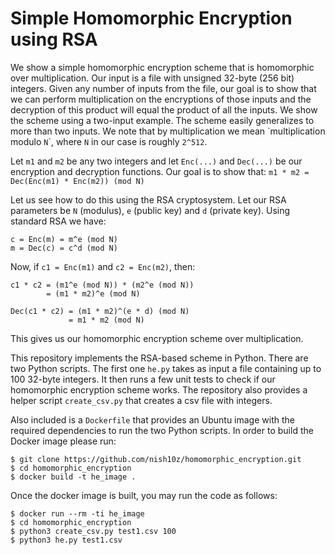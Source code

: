 # Simple Homomorphic Encryption using RSA

We show a simple homomorphic encryption scheme that is homomorphic over multiplication.
Our input is a file with unsigned 32-byte (256 bit) integers. Given any number of inputs from the file, our goal is to show that
we can perform multiplication on the encryptions of those inputs and the decryption of this product will equal the
product of all the inputs. We show the scheme using a two-input example. The scheme easily generalizes to more than two inputs. We note that by multiplication we mean \`multiplication modulo `N`\`, where `N` in our case is roughly `2^512`.

Let `m1` and `m2` be any two integers and let `Enc(...)` and `Dec(...)` be our encryption and decryption functions. Our goal is to show that:
`m1 * m2 = Dec(Enc(m1) * Enc(m2)) (mod N)`

Let us see how to do this using the RSA cryptosystem. Let our RSA parameters be `N` (modulus), `e` (public key) and `d` (private key). Using standard RSA we have:
    
    c = Enc(m) = m^e (mod N)
    m = Dec(c) = c^d (mod N)

Now, if `c1 = Enc(m1)` and `c2 = Enc(m2)`, then:
    
    c1 * c2 = (m1^e (mod N)) * (m2^e (mod N))
            = (m1 * m2)^e (mod N)

    Dec(c1 * c2) = (m1 * m2)^(e * d) (mod N)
                 = m1 * m2 (mod N)

This gives us our homomorphic encryption scheme over multiplication.


This repository implements the RSA-based scheme in Python. There are two Python scripts. The first one `he.py` takes as input a file containing up to 100 32-byte integers. It then runs a few unit tests to check if our homomorphic encryption scheme works. The repository also provides a helper script `create_csv.py` that creates a csv file with integers.


Also included is a `Dockerfile` that provides an Ubuntu image with the required dependencies to run the two Python scripts.
In order to build the Docker image please run:
    
    $ git clone https://github.com/nish10z/homomorphic_encryption.git 
    $ cd homomorphic_encryption
    $ docker build -t he_image .

Once the docker image is built, you may run the code as follows:
    
    $ docker run --rm -ti he_image
    $ cd homomorphic_encryption
    $ python3 create_csv.py test1.csv 100
    $ python3 he.py test1.csv

